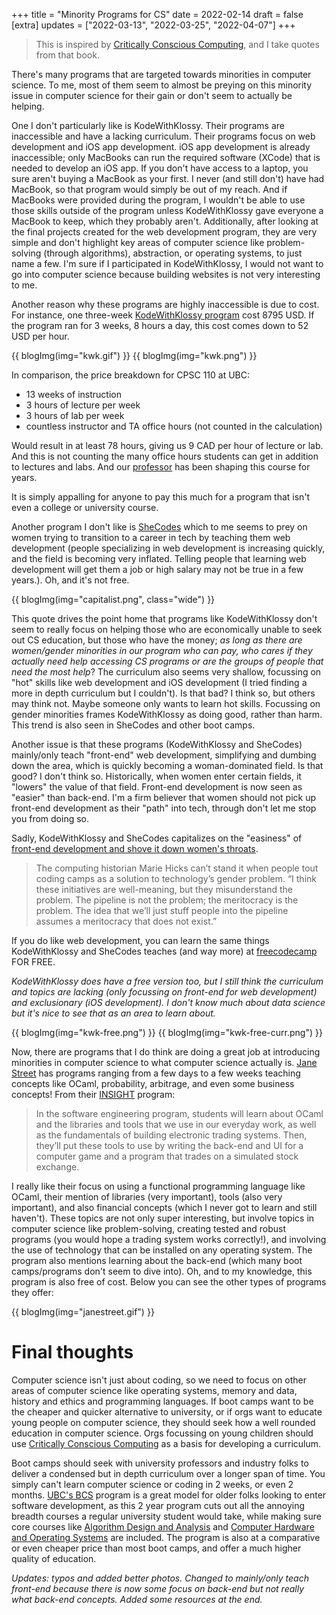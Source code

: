 +++
title = "Minority Programs for CS"
date = 2022-02-14
draft = false
[extra]
updates = ["2022-03-13", "2022-03-25", "2022-04-07"]
+++
> This is inspired by [Critically Conscious Computing](https://criticallyconsciouscomputing.org/), and I take quotes from that book.

There's many programs that are targeted towards minorities in computer science.  To me, most of them seem to almost be preying on this minority issue in computer science for their gain or don't seem to actually be helping. 

One I don't particularly like is KodeWithKlossy. Their programs are inaccessible and have a lacking curriculum. Their programs focus on web development and iOS app development. iOS app development is already inaccessible; only MacBooks can run the required software (XCode) that is needed to develop an iOS app. If you don't have access to a laptop, you sure aren't buying a MacBook as your first. I never (and still don't) have had MacBook, so that program would simply be out of my reach. And if MacBooks were provided during the program, I wouldn't be able to use those skills outside of the program unless KodeWithKlossy gave everyone a MacBook to keep, which they probably aren't. Additionally, after looking at the final projects created for the web development program, they are very simple and don't highlight key areas of computer science like problem-solving (through algorithms), abstraction, or operating systems, to just name a few. I'm sure if I participated in KodeWithKlossy, I would not want to go into computer science because building websites is not very interesting to me.

Another reason why these programs are highly inaccessible is due to cost. For instance, one three-week [KodeWithKlossy program](https://precollege.barnard.edu/kodewithklossy) cost 8795 USD. If the program ran for 3 weeks, 8 hours a day, this cost comes down to 52 USD per hour. 

{{ blogImg(img="kwk.gif") }}
{{ blogImg(img="kwk.png") }}

In comparison, the price breakdown for CPSC 110 at UBC: 
- 13 weeks of instruction
- 3 hours of lecture per week
- 3 hours of lab per week
- countless instructor and TA office hours (not counted in the calculation)

Would result in at least 78 hours, giving us 9 CAD per hour of lecture or lab. And this is not counting the many office hours students can get in addition to lectures and labs. And our [professor](https://www.cs.ubc.ca/~gregor/) has been shaping this course for years.

It is simply appalling for anyone to pay this much for a program that isn't even a college or university course.

Another program I don't like is [SheCodes](https://www.shecodes.io/) which to me seems to prey on women trying to transition to a career in tech by teaching them web development (people specializing in web development is increasing quickly, and the field is becoming very inflated. Telling people that learning web development will get them a job or high salary may not be true in a few years.). Oh, and it's not free.

{{ blogImg(img="capitalist.png", class="wide") }}

This quote drives the point home that programs like KodeWithKlossy don't seem to really focus on helping those who are economically unable to seek out CS education, but those who have the money; *as long as there are women/gender minorities in our program who can pay, who cares if they actually need help accessing CS programs or are the groups of people that need the most help*? The curriculum also seems very shallow, focussing on "hot" skills like web development and iOS development (I tried finding a more in depth curriculum but I couldn't). Is that bad? I think so, but others may think not. Maybe someone only wants to learn hot skills. Focussing on gender minorities frames KodeWithKlossy as doing good, rather than harm. This trend is also seen in SheCodes and other boot camps.

Another issue is that these programs (KodeWithKlossy and SheCodes) mainly/only teach "front-end" web development, simplifying and dumbing down the area, which is quickly becoming a woman-dominated field. Is that good? I don't think so. Historically, when women enter certain fields, it "lowers" the value of that field. Front-end development is now seen as "easier" than back-end. I'm a firm believer that women should not pick up front-end development as their "path" into tech, through don't let me stop you from doing so.

Sadly, KodeWithKlossy and SheCodes capitalizes on the "easiness" of [front-end development and shove it down women's throats](https://www.theguardian.com/technology/2017/mar/14/tech-women-code-workshops-developer-jobs#:~:text=masculinity%20seizes%20prestige.-,Front%2Dend%20jobs%20are%20easier%20for%20women%20to%20obtain%2C%20and,women%20are%20front%2Dend%20developers.).

> The computing historian Marie Hicks can’t stand it when people tout coding camps as a solution to technology’s gender problem. “I think these initiatives are well-meaning, but they misunderstand the problem. The pipeline is not the problem; the meritocracy is the problem. The idea that we’ll just stuff people into the pipeline assumes a meritocracy that does not exist.”

If you do like web development, you can learn the same things KodeWithKlossy and SheCodes teaches (and way more) at [freecodecamp](https://www.freecodecamp.org/) FOR FREE. 

*KodeWithKlossy does have a free version too, but I still think the curriculum and topics are lacking (only focussing on front-end for web development) and exclusionary (iOS development). I don't know much about data science but it's nice to see that as an area to learn about.*

{{ blogImg(img="kwk-free.png") }}
{{ blogImg(img="kwk-free-curr.png") }}

Now, there are programs that I do think are doing a great job at introducing minorities in computer science to what computer science actually is. [Jane Street](https://www.janestreet.com/join-jane-street/our-programs/) has programs ranging from a few days to a few weeks teaching concepts like OCaml, probability, arbitrage, and even some business concepts! 
From their [INSIGHT](https://www.janestreet.com/join-jane-street/our-programs/insight/) program:

> In the software engineering program, students will learn about OCaml and the libraries and tools that we use in our everyday work, as well as the fundamentals of building electronic trading systems. Then, they’ll put these tools to use by writing the back-end and UI for a computer game and a program that trades on a simulated stock exchange.

I really like their focus on using a functional programming language like OCaml, their mention of libraries (very important), tools (also very important), and also financial concepts (which I never got to learn and still haven't). These topics are not only super interesting, but involve topics in computer science like problem-solving, creating tested and robust programs (you would hope a trading system works correctly!), and involving the use of technology that can be installed on any operating system. The program also mentions learning about the back-end (which many boot camps/programs don't seem to dive into). Oh, and to my knowledge, this program is also free of cost. Below you can see the other types of programs they offer:

{{ blogImg(img="janestreet.gif") }}

# Final thoughts
Computer science isn't just about coding, so we need to focus on other areas of computer science like operating systems, memory and data, history and ethics and programming languages. If boot camps want to be the cheaper and quicker alternative to university, or if orgs want to educate young people on computer science, they should seek how a well rounded education in computer science. Orgs focussing on young children should use [Critically Conscious Computing](https://criticallyconsciouscomputing.org/) as a basis for developing a curriculum. 

Boot camps should seek with university professors and industry folks to deliver a condensed but in depth curriculum over a longer span of time. You simply can't learn computer science or coding in 2 weeks, or even 2 months. [UBC's BCS](https://www.cs.ubc.ca/students/undergrad/degree-programs/bcs-program-second-degree) program is a great model for older folks looking to enter software development, as this 2 year program cuts out all the annoying breadth courses a regular university student would take, while making sure core courses like [Algorithm Design and Analysis](https://courses.students.ubc.ca/cs/courseschedule?pname=subjarea&tname=subj-course&dept=CPSC&course=320) and [Computer Hardware and Operating Systems](https://courses.students.ubc.ca/cs/courseschedule?pname=subjarea&tname=subj-course&dept=CPSC&course=313) are included. The program is also at a comparative or even cheaper price than most boot camps, and offer a much higher quality of education.

*Updates: typos and added better photos. Changed to mainly/only teach front-end because there is now some focus on back-end but not really what back-end concepts. Added some resources at the end.*
